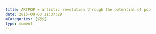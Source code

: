 ```yaml
---
title: ARTPOP = artistic revolution through the potential of pop
date: 2015-09-03 11:37:29
mCategories: [说说]
type: moment
---
```


<div id="pics-20150903113729"></div>

<script>
var data = [
    {"link": "2015-09-03_000000.jpeg", "type": "shuoshuo"},
    {"link": "2015-09-03_000001.jpeg", "type": "shuoshuo"}
];
picsRender(data, "pics-20150903113729");
</script>
